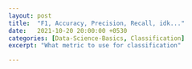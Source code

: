 ```yaml
---
layout: post
title:  "F1, Accuracy, Precision, Recall, idk..."
date:   2021-10-20 20:00:00 +0530
categories: [Data-Science-Basics, Classification]
excerpt: "What metric to use for classification"

---
```

